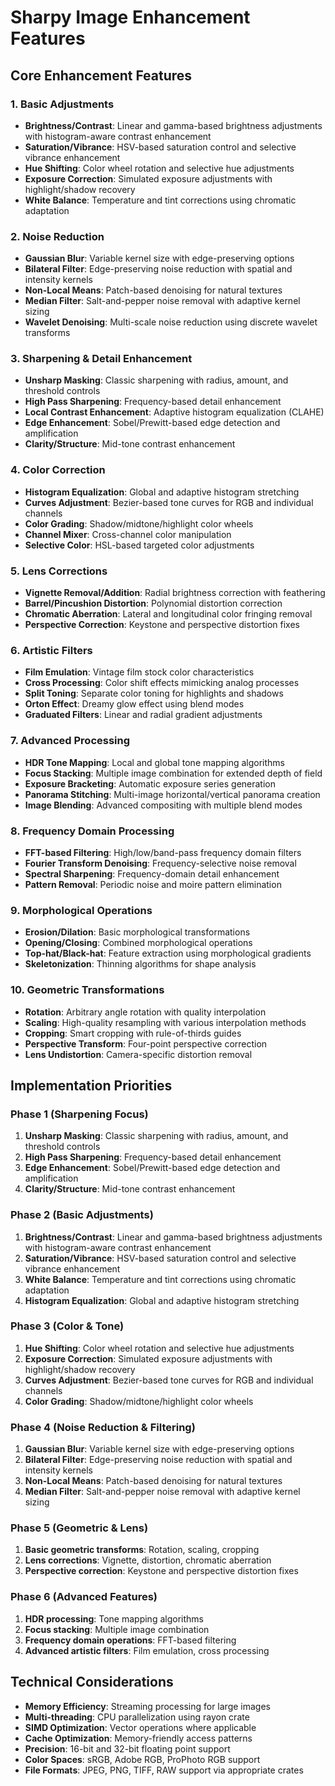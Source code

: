 # Sharpy Image Enhancement Features

## Core Enhancement Features

### 1. Basic Adjustments
- **Brightness/Contrast**: Linear and gamma-based brightness adjustments with histogram-aware contrast enhancement
- **Saturation/Vibrance**: HSV-based saturation control and selective vibrance enhancement
- **Hue Shifting**: Color wheel rotation and selective hue adjustments
- **Exposure Correction**: Simulated exposure adjustments with highlight/shadow recovery
- **White Balance**: Temperature and tint corrections using chromatic adaptation

### 2. Noise Reduction
- **Gaussian Blur**: Variable kernel size with edge-preserving options
- **Bilateral Filter**: Edge-preserving noise reduction with spatial and intensity kernels
- **Non-Local Means**: Patch-based denoising for natural textures
- **Median Filter**: Salt-and-pepper noise removal with adaptive kernel sizing
- **Wavelet Denoising**: Multi-scale noise reduction using discrete wavelet transforms

### 3. Sharpening & Detail Enhancement
- **Unsharp Masking**: Classic sharpening with radius, amount, and threshold controls
- **High Pass Sharpening**: Frequency-based detail enhancement
- **Local Contrast Enhancement**: Adaptive histogram equalization (CLAHE)
- **Edge Enhancement**: Sobel/Prewitt-based edge detection and amplification
- **Clarity/Structure**: Mid-tone contrast enhancement

### 4. Color Correction
- **Histogram Equalization**: Global and adaptive histogram stretching
- **Curves Adjustment**: Bezier-based tone curves for RGB and individual channels
- **Color Grading**: Shadow/midtone/highlight color wheels
- **Channel Mixer**: Cross-channel color manipulation
- **Selective Color**: HSL-based targeted color adjustments

### 5. Lens Corrections
- **Vignette Removal/Addition**: Radial brightness correction with feathering
- **Barrel/Pincushion Distortion**: Polynomial distortion correction
- **Chromatic Aberration**: Lateral and longitudinal color fringing removal
- **Perspective Correction**: Keystone and perspective distortion fixes

### 6. Artistic Filters
- **Film Emulation**: Vintage film stock color characteristics
- **Cross Processing**: Color shift effects mimicking analog processes
- **Split Toning**: Separate color toning for highlights and shadows
- **Orton Effect**: Dreamy glow effect using blend modes
- **Graduated Filters**: Linear and radial gradient adjustments

### 7. Advanced Processing
- **HDR Tone Mapping**: Local and global tone mapping algorithms
- **Focus Stacking**: Multiple image combination for extended depth of field
- **Exposure Bracketing**: Automatic exposure series generation
- **Panorama Stitching**: Multi-image horizontal/vertical panorama creation
- **Image Blending**: Advanced compositing with multiple blend modes

### 8. Frequency Domain Processing
- **FFT-based Filtering**: High/low/band-pass frequency domain filters
- **Fourier Transform Denoising**: Frequency-selective noise removal
- **Spectral Sharpening**: Frequency-domain detail enhancement
- **Pattern Removal**: Periodic noise and moire pattern elimination

### 9. Morphological Operations
- **Erosion/Dilation**: Basic morphological transformations
- **Opening/Closing**: Combined morphological operations
- **Top-hat/Black-hat**: Feature extraction using morphological gradients
- **Skeletonization**: Thinning algorithms for shape analysis

### 10. Geometric Transformations
- **Rotation**: Arbitrary angle rotation with quality interpolation
- **Scaling**: High-quality resampling with various interpolation methods
- **Cropping**: Smart cropping with rule-of-thirds guides
- **Perspective Transform**: Four-point perspective correction
- **Lens Undistortion**: Camera-specific distortion removal

## Implementation Priorities

### Phase 1 (Sharpening Focus)
1. **Unsharp Masking**: Classic sharpening with radius, amount, and threshold controls
2. **High Pass Sharpening**: Frequency-based detail enhancement
3. **Edge Enhancement**: Sobel/Prewitt-based edge detection and amplification
4. **Clarity/Structure**: Mid-tone contrast enhancement

### Phase 2 (Basic Adjustments)
1. **Brightness/Contrast**: Linear and gamma-based brightness adjustments with histogram-aware contrast enhancement
2. **Saturation/Vibrance**: HSV-based saturation control and selective vibrance enhancement
3. **White Balance**: Temperature and tint corrections using chromatic adaptation
4. **Histogram Equalization**: Global and adaptive histogram stretching

### Phase 3 (Color & Tone)
1. **Hue Shifting**: Color wheel rotation and selective hue adjustments
2. **Exposure Correction**: Simulated exposure adjustments with highlight/shadow recovery
3. **Curves Adjustment**: Bezier-based tone curves for RGB and individual channels
4. **Color Grading**: Shadow/midtone/highlight color wheels

### Phase 4 (Noise Reduction & Filtering)
1. **Gaussian Blur**: Variable kernel size with edge-preserving options
2. **Bilateral Filter**: Edge-preserving noise reduction with spatial and intensity kernels
3. **Non-Local Means**: Patch-based denoising for natural textures
4. **Median Filter**: Salt-and-pepper noise removal with adaptive kernel sizing

### Phase 5 (Geometric & Lens)
1. **Basic geometric transforms**: Rotation, scaling, cropping
2. **Lens corrections**: Vignette, distortion, chromatic aberration
3. **Perspective correction**: Keystone and perspective distortion fixes

### Phase 6 (Advanced Features)
1. **HDR processing**: Tone mapping algorithms
2. **Focus stacking**: Multiple image combination
3. **Frequency domain operations**: FFT-based filtering
4. **Advanced artistic filters**: Film emulation, cross processing

## Technical Considerations

- **Memory Efficiency**: Streaming processing for large images
- **Multi-threading**: CPU parallelization using rayon crate
- **SIMD Optimization**: Vector operations where applicable
- **Cache Optimization**: Memory-friendly access patterns
- **Precision**: 16-bit and 32-bit floating point support
- **Color Spaces**: sRGB, Adobe RGB, ProPhoto RGB support
- **File Formats**: JPEG, PNG, TIFF, RAW support via appropriate crates